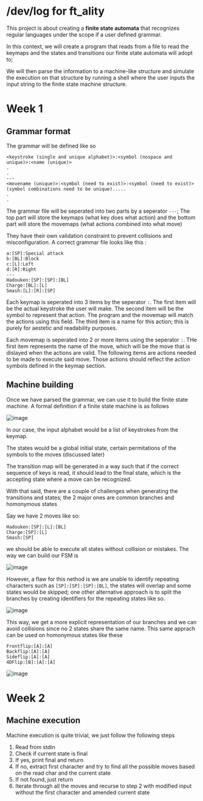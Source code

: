 # /dev/log for ft_ality
This project is about creating a **finite state automata** that recognizes regular languages under the scope if a user defined grammar.

In this context, we will create a program that reads from a file to read the keymaps and the states and transitions our finite state automata will adopt to;

We will then parse the information to a machine-like structure and simulate the execution on that structure by running a shell where the user inputs the input string to the finite state machine structure.

# Week 1
## Grammar format
The grammar will be defined like so 
```
<keystroke (single and unique alphabet)>:<symbol (nospace and unique)>:<name (unique)>
.
.
---
<movename (unique)>:<symbol (need to exist)>:<symbol (need to exist)>(symbol combinations need to be unique).....
.
.
```
The grammar file will be seperated into two parts by a seperator `---`; The top part will store the keymaps (what key does what action) and the bottom part will store the movemaps (what actions combined into what move)

They have their own validation constraint to prevent collisions and misconfiguration. A correct grammar file looks like this : 

```
a:[SP]:Special attack
b:[BL]:Block
c:[L]:Left
d:[R]:Right
---
Hadouken:[SP]:[SP]:[BL]
Charge:[BL]:[L]
Smash:[L]:[R]:[SP]
```

Each keymap is seperated into 3 items by the seperator `:`. The first item will be the actual keystroke the user will make. The second item will be the symbol to represent that action. The program and the movemap will match the actions using this field. The third item is a name for this action; this is purely for aestetic and readability purposes.

Each movemap is seperated into 2 or more items using the seperator `:`. THe first item represents the name of the move, which will be the move that is dislayed when the actions are valid. The following items are actions needed to be made to execute said move. Those actions should reflect the action symbols defined in the keymap section.

## Machine building
Once we have parsed the grammar, we can use it to build the finite state machine. A formal definition if a finite state machine is as follows

![image](https://hackmd.io/_uploads/SkxacCAa6.png)

In our case, the input alphabet would be a list of keystrokes from the keymap.

The states would be a global initial state, certain permitations of the symbols to the moves (discussed later)

The transition map will be generated in a way such that if the correct sequence of keys is read, it should lead to the final state, which is the accepting state where a move can be recognized.

With that said, there are a couple of challenges when generating the transitions and states; the 2 major ones are common branches and homonymous states

Say we have 2 moves like so: 
```
Hadouken:[SP]:[L]:[BL]
Charge:[SP]:[L]
Smash:[SP]
```
we should be able to execute all states without collision or mistakes. The way we can build our FSM is 

![image](https://hackmd.io/_uploads/H17Xw7yRT.png)

However, a flaw for this nethod is we are unable to identify repeating characters such as `[SP]:[SP]:[SP]:[BL]`, the states will overlap and some states would be skipped; one other alternative approach is to split the branches by creating identifiers for the repeating states like so.

![image](https://hackmd.io/_uploads/S1JROmJCa.png)

This way, we get a more explicit representation of our branches and we can avoid collisions since no 2 states share the same name. This same apprach can be used on  homonymous states like these

```
Frontflip:[A]:[A]
Backflip:[A]:[A]
Sideflip:[A]:[A]
4DFlip:[B]:[A]:[A]
```

![image](https://hackmd.io/_uploads/rkSr5Qy0T.png)


# Week 2
## Machine execution
Machine execution is quite trivial, we just follow the following steps
1. Read from stdin
2. Check if current state is final
3. If yes, print final and return
4. If no, extract first character and try to find all the possible moves based on the read char and the current state
5. If not found, just return
6. Iterate through all the moves and recurse to step 2 with modified input without the first character and amended current state
